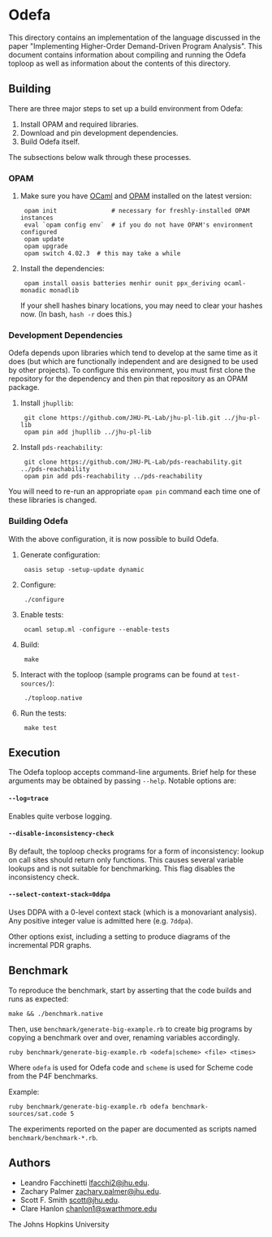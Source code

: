 Odefa
=====

This directory contains an implementation of the language discussed in the paper
"Implementing Higher-Order Demand-Driven Program Analysis".  This document contains
information about compiling and running the Odefa toploop as well as information
about the contents of this directory.

Building
--------

There are three major steps to set up a build environment from Odefa:

  1. Install OPAM and required libraries.
  2. Download and pin development dependencies.
  3. Build Odefa itself.

The subsections below walk through these processes.

### OPAM

1. Make sure you have [OCaml][ocaml] and [OPAM][opam] installed on the latest
   version:

        opam init               # necessary for freshly-installed OPAM instances
        eval `opam config env`  # if you do not have OPAM's environment configured
        opam update
        opam upgrade
        opam switch 4.02.3  # this may take a while

2. Install the dependencies:

        opam install oasis batteries menhir ounit ppx_deriving ocaml-monadic monadlib

   If your shell hashes binary locations, you may need to clear your hashes now.
   (In bash, `hash -r` does this.)

### Development Dependencies

Odefa depends upon libraries which tend to develop at the same time as it does
(but which are functionally independent and are designed to be used by other
projects).  To configure this environment, you must first clone the repository
for the dependency and then pin that repository as an OPAM package.

1. Install `jhupllib`:

        git clone https://github.com/JHU-PL-Lab/jhu-pl-lib.git ../jhu-pl-lib
        opam pin add jhupllib ../jhu-pl-lib

2. Install `pds-reachability`:

        git clone https://github.com/JHU-PL-Lab/pds-reachability.git ../pds-reachability
        opam pin add pds-reachability ../pds-reachability

You will need to re-run an appropriate `opam pin` command each time one of these
libraries is changed.

### Building Odefa

With the above configuration, it is now possible to build Odefa.

1. Generate configuration:

        oasis setup -setup-update dynamic

2. Configure:

        ./configure

3. Enable tests:

        ocaml setup.ml -configure --enable-tests

4. Build:

        make

5. Interact with the toploop (sample programs can be found at `test-sources/`):

        ./toploop.native

6. Run the tests:

        make test

Execution
---------

The Odefa toploop accepts command-line arguments.  Brief help for these
arguments may be obtained by passing `--help`.  Notable options are:

#### `--log=trace`

Enables quite verbose logging.

#### `--disable-inconsistency-check`

By default, the toploop checks programs for a form of inconsistency: lookup on
call sites should return only functions.  This causes several variable lookups
and is not suitable for benchmarking.  This flag disables the inconsistency
check.

#### `--select-context-stack=0ddpa`

Uses DDPA with a 0-level context stack (which is a monovariant analysis).  Any positive integer value is admitted here (e.g. `7ddpa`).

Other options exist, including a setting to produce diagrams of the incremental PDR graphs.

Benchmark
---------

To reproduce the benchmark, start by asserting that the code builds and runs as
expected:

    make && ./benchmark.native

Then, use `benchmark/generate-big-example.rb` to create big programs by copying
a benchmark over and over, renaming variables accordingly.

    ruby benchmark/generate-big-example.rb <odefa|scheme> <file> <times>

Where `odefa` is used for Odefa code and `scheme` is used for Scheme code from
the P4F benchmarks.

Example:

    ruby benchmark/generate-big-example.rb odefa benchmark-sources/sat.code 5

The experiments reported on the paper are documented as scripts named
`benchmark/benchmark-*.rb`.

Authors
-------

- Leandro Facchinetti <lfacchi2@jhu.edu>.
- Zachary Palmer <zachary.palmer@jhu.edu>.
- Scott F. Smith <scott@jhu.edu>.
- Clare Hanlon <chanlon1@swarthmore.edu>

The Johns Hopkins University


[ocaml]: https://ocaml.org/
[opam]: https://opam.ocaml.org/
[docker]: https://www.docker.com/
[docker-compose]: https://docs.docker.com/compose/
